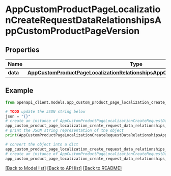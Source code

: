 # AppCustomProductPageLocalizationCreateRequestDataRelationshipsAppCustomProductPageVersion


## Properties

Name | Type | Description | Notes
------------ | ------------- | ------------- | -------------
**data** | [**AppCustomProductPageLocalizationRelationshipsAppCustomProductPageVersionData**](AppCustomProductPageLocalizationRelationshipsAppCustomProductPageVersionData.md) |  | 

## Example

```python
from openapi_client.models.app_custom_product_page_localization_create_request_data_relationships_app_custom_product_page_version import AppCustomProductPageLocalizationCreateRequestDataRelationshipsAppCustomProductPageVersion

# TODO update the JSON string below
json = "{}"
# create an instance of AppCustomProductPageLocalizationCreateRequestDataRelationshipsAppCustomProductPageVersion from a JSON string
app_custom_product_page_localization_create_request_data_relationships_app_custom_product_page_version_instance = AppCustomProductPageLocalizationCreateRequestDataRelationshipsAppCustomProductPageVersion.from_json(json)
# print the JSON string representation of the object
print(AppCustomProductPageLocalizationCreateRequestDataRelationshipsAppCustomProductPageVersion.to_json())

# convert the object into a dict
app_custom_product_page_localization_create_request_data_relationships_app_custom_product_page_version_dict = app_custom_product_page_localization_create_request_data_relationships_app_custom_product_page_version_instance.to_dict()
# create an instance of AppCustomProductPageLocalizationCreateRequestDataRelationshipsAppCustomProductPageVersion from a dict
app_custom_product_page_localization_create_request_data_relationships_app_custom_product_page_version_from_dict = AppCustomProductPageLocalizationCreateRequestDataRelationshipsAppCustomProductPageVersion.from_dict(app_custom_product_page_localization_create_request_data_relationships_app_custom_product_page_version_dict)
```
[[Back to Model list]](../README.md#documentation-for-models) [[Back to API list]](../README.md#documentation-for-api-endpoints) [[Back to README]](../README.md)



